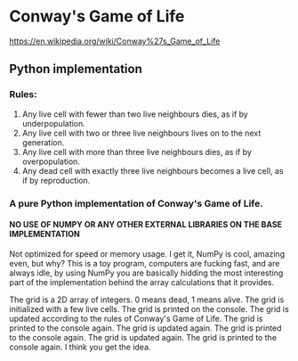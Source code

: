 # Conway's Game of Life
https://en.wikipedia.org/wiki/Conway%27s_Game_of_Life

## Python implementation

### Rules:
1. Any live cell with fewer than two live neighbours dies, as if by underpopulation.
2. Any live cell with two or three live neighbours lives on to the next generation.
3. Any live cell with more than three live neighbours dies, as if by overpopulation.
4. Any dead cell with exactly three live neighbours becomes a live cell, as if by reproduction.

### A pure Python implementation of Conway's Game of Life.
#### NO USE OF NUMPY OR ANY OTHER EXTERNAL LIBRARIES ON THE BASE IMPLEMENTATION
Not optimized for speed or memory usage.
I get it, NumPy is cool, amazing even, but why? This is a toy program, computers are fucking fast, and are always idle, by using NumPy you are basically hidding the most interesting part of the implementation behind the array calculations that it provides.

The grid is a 2D array of integers. 0 means dead, 1 means alive.
The grid is initialized with a few live cells.
The grid is printed on the console.
The grid is updated according to the rules of Conway's Game of Life.
The grid is printed to the console again.
The grid is updated again.
The grid is printed to the console again.
The grid is updated again.
The grid is printed to the console again.
I think you get the idea.
